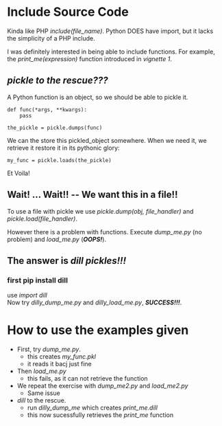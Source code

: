 # Include Source Code
Kinda like PHP *include(file_name)*.
Python DOES have import, but it lacks the simplicity of a PHP include.

I was definitely interested in being able to include functions.
For example, the *print_me(expression)* function introduced in _vignette 1_.

## ***pickle to the rescue???***
A Python function is an object, so we should be able to pickle it.

    def func(*args, **kwargs):
        pass

    the_pickle = pickle.dumps(func)

We can the store this pickled_object somewhere.
When we need it, we retrieve it restore it in its pythonic glory:

    my_func = pickle.loads(the_pickle)

Et Voila!

## Wait! ... Wait!! -- We want this in a **file**!!
To use a file with pickle we use *pickle.dump(obj, file_handler)* and *pickle.load(file_handler)*.  

However there is a problem with functions.
Execute *dump_me.py* (no problem) and *load_me.py* (***OOPS!***).

## The answer is ***dill pickles!!!***

### first pip install dill
use *import dill*  
Now try *dilly_dump_me.py* and *dilly_load_me.py*, ***SUCCESS!!!***.
 
# How to use the examples given
* First, try *dump_me.py*.  
    * this creates *my_func.pkl*
    * it reads it bacj just fine
* Then *load_me.py*
    * this fails, as it can not retrieve the function
* We repeat the exercise with *dump_me2.py* and *load_me2.py*
    * Same issue
* *dill* to the rescue.
    * run *dilly_dump_me* which creates *print_me.dill*
    * this now sucessfully retrieves the *print_me* function
